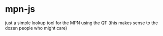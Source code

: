 # mpn-js
just a simple lookup tool for the MPN using the QT (this makes sense to the dozen people who might care)
